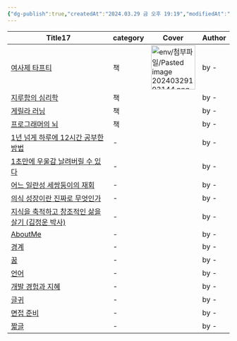 ```yaml
---
{"dg-publish":true,"createdAt":"2024.03.29 금 오후 19:19","modifiedAt":"2024.04.03 수 오후 18:39","permalink":"/Philosophia/Philosophia/","dgPassFrontmatter":true}
---
```


 
<table class="dataview table-view-table"><thead class="table-view-thead"><tr class="table-view-tr-header"><th class="table-view-th"><span>Title</span><span class="dataview small-text">17</span></th><th class="table-view-th"><span>category</span></th><th class="table-view-th"><span>Cover</span></th><th class="table-view-th"><span>Author</span></th></tr></thead><tbody class="table-view-tbody"><tr><td><span><a data-tooltip-position="top" aria-label="Philosophia/Books/complete/여사제 타프티.md" data-href="Philosophia/Books/complete/여사제 타프티.md" href="Philosophia/Books/complete/여사제 타프티.md" class="internal-link" target="_blank" rel="noopener nofollow">여사제 타프티</a></span></td><td><span>책</span></td><td><img alt="env/첨부파일/Pasted image 20240329193144.png" src="app://08767f94545577419fc626dfb194c0444cc6/Users/hj/Library/Mobile%20Documents/iCloud~md~obsidian/Documents/Brain/env/%E1%84%8E%E1%85%A5%E1%86%B7%E1%84%87%E1%85%AE%E1%84%91%E1%85%A1%E1%84%8B%E1%85%B5%E1%86%AF/Pasted%20image%2020240329193144.png?1711708304630" width="100"></td><td><span>by -</span></td></tr><tr><td><span><a data-tooltip-position="top" aria-label="Philosophia/Books/complete/지루함의 심리학.md" data-href="Philosophia/Books/complete/지루함의 심리학.md" href="Philosophia/Books/complete/지루함의 심리학.md" class="internal-link" target="_blank" rel="noopener nofollow">지루함의 심리학</a></span></td><td><span>책</span></td><td><span></span></td><td><span>by -</span></td></tr><tr><td><span><a data-tooltip-position="top" aria-label="Philosophia/Books/reading/게릴라 러닝.md" data-href="Philosophia/Books/reading/게릴라 러닝.md" href="Philosophia/Books/reading/게릴라 러닝.md" class="internal-link" target="_blank" rel="noopener nofollow">게릴라 러닝</a></span></td><td><span>책</span></td><td><span></span></td><td><span>by -</span></td></tr><tr><td><span><a data-tooltip-position="top" aria-label="Philosophia/Books/reading/프로그래머의 뇌.md" data-href="Philosophia/Books/reading/프로그래머의 뇌.md" href="Philosophia/Books/reading/프로그래머의 뇌.md" class="internal-link" target="_blank" rel="noopener nofollow">프로그래머의 뇌</a></span></td><td><span>책</span></td><td><span></span></td><td><span>by -</span></td></tr><tr><td><span><a data-tooltip-position="top" aria-label="Philosophia/Contents/1년 넘게 하루에 12시간 공부한 방법.md" data-href="Philosophia/Contents/1년 넘게 하루에 12시간 공부한 방법.md" href="Philosophia/Contents/1년 넘게 하루에 12시간 공부한 방법.md" class="internal-link" target="_blank" rel="noopener nofollow">1년 넘게 하루에 12시간 공부한 방법</a></span></td><td><span>-</span></td><td><span></span></td><td><span>by -</span></td></tr><tr><td><span><a data-tooltip-position="top" aria-label="Philosophia/Contents/1초만에 우울감 날려버릴 수 있다.md" data-href="Philosophia/Contents/1초만에 우울감 날려버릴 수 있다.md" href="Philosophia/Contents/1초만에 우울감 날려버릴 수 있다.md" class="internal-link" target="_blank" rel="noopener nofollow">1초만에 우울감 날려버릴 수 있다</a></span></td><td><span>-</span></td><td><span></span></td><td><span>by -</span></td></tr><tr><td><span><a data-tooltip-position="top" aria-label="Philosophia/Contents/어느 일란성 세쌍둥이의 재회.md" data-href="Philosophia/Contents/어느 일란성 세쌍둥이의 재회.md" href="Philosophia/Contents/어느 일란성 세쌍둥이의 재회.md" class="internal-link" target="_blank" rel="noopener nofollow">어느 일란성 세쌍둥이의 재회</a></span></td><td><span>-</span></td><td><span></span></td><td><span>by -</span></td></tr><tr><td><span><a data-tooltip-position="top" aria-label="Philosophia/Contents/의식 성장이란 진짜로 무엇인가.md" data-href="Philosophia/Contents/의식 성장이란 진짜로 무엇인가.md" href="Philosophia/Contents/의식 성장이란 진짜로 무엇인가.md" class="internal-link" target="_blank" rel="noopener nofollow">의식 성장이란 진짜로 무엇인가</a></span></td><td><span>-</span></td><td><span></span></td><td><span>by -</span></td></tr><tr><td><span><a data-tooltip-position="top" aria-label="Philosophia/Contents/지식을 축적하고 창조적인 삶을 살기 (김정운 박사) .md" data-href="Philosophia/Contents/지식을 축적하고 창조적인 삶을 살기 (김정운 박사) .md" href="Philosophia/Contents/지식을 축적하고 창조적인 삶을 살기 (김정운 박사) .md" class="internal-link" target="_blank" rel="noopener nofollow">지식을 축적하고 창조적인 삶을 살기 (김정운 박사)</a></span></td><td><span>-</span></td><td><span></span></td><td><span>by -</span></td></tr><tr><td><span><a data-tooltip-position="top" aria-label="Philosophia/my/AboutMe.md" data-href="Philosophia/my/AboutMe.md" href="Philosophia/my/AboutMe.md" class="internal-link" target="_blank" rel="noopener nofollow">AboutMe</a></span></td><td><span>-</span></td><td><span></span></td><td><span>by -</span></td></tr><tr><td><span><a data-tooltip-position="top" aria-label="Philosophia/my/write/경계.md" data-href="Philosophia/my/write/경계.md" href="Philosophia/my/write/경계.md" class="internal-link" target="_blank" rel="noopener nofollow">경계</a></span></td><td><span>-</span></td><td><span></span></td><td><span>by -</span></td></tr><tr><td><span><a data-tooltip-position="top" aria-label="Philosophia/my/write/꿈.md" data-href="Philosophia/my/write/꿈.md" href="Philosophia/my/write/꿈.md" class="internal-link" target="_blank" rel="noopener nofollow">꿈</a></span></td><td><span>-</span></td><td><span></span></td><td><span>by -</span></td></tr><tr><td><span><a data-tooltip-position="top" aria-label="Philosophia/my/write/언어.md" data-href="Philosophia/my/write/언어.md" href="Philosophia/my/write/언어.md" class="internal-link" target="_blank" rel="noopener nofollow">언어</a></span></td><td><span>-</span></td><td><span></span></td><td><span>by -</span></td></tr><tr><td><span><a data-tooltip-position="top" aria-label="Philosophia/my/개발 경험과 지혜.md" data-href="Philosophia/my/개발 경험과 지혜.md" href="Philosophia/my/개발 경험과 지혜.md" class="internal-link" target="_blank" rel="noopener nofollow">개발 경험과 지혜</a></span></td><td><span>-</span></td><td><span></span></td><td><span>by -</span></td></tr><tr><td><span><a data-tooltip-position="top" aria-label="Philosophia/my/글귀.md" data-href="Philosophia/my/글귀.md" href="Philosophia/my/글귀.md" class="internal-link" target="_blank" rel="noopener nofollow">글귀</a></span></td><td><span>-</span></td><td><span></span></td><td><span>by -</span></td></tr><tr><td><span><a data-tooltip-position="top" aria-label="Philosophia/my/면접 준비.md" data-href="Philosophia/my/면접 준비.md" href="Philosophia/my/면접 준비.md" class="internal-link" target="_blank" rel="noopener nofollow">면접 준비</a></span></td><td><span>-</span></td><td><span></span></td><td><span>by -</span></td></tr><tr><td><span><a data-tooltip-position="top" aria-label="Philosophia/my/짧글.md" data-href="Philosophia/my/짧글.md" href="Philosophia/my/짧글.md" class="internal-link" target="_blank" rel="noopener nofollow">짧글</a></span></td><td><span>-</span></td><td><span></span></td><td><span>by -</span></td></tr></tbody></table>